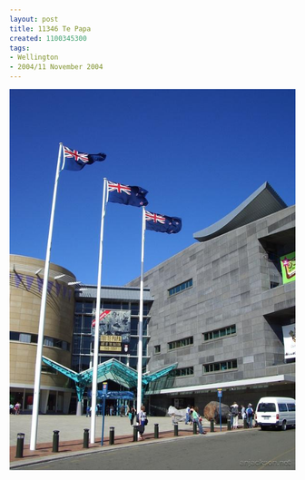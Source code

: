 ```yaml
---
layout: post
title: 11346 Te Papa
created: 1100345300
tags:
- Wellington
- 2004/11 November 2004
---
```


<img src="/image/images/11346_te_papa-1506.jpg"/>

